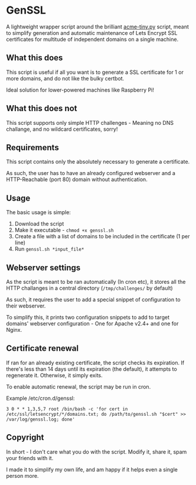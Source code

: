 # GenSSL
A lightweight wrapper script around the brilliant [acme-tiny.py](https://github.com/diafygi/acme-tiny) script, meant to simplify generation and automatic maintenance of Lets Encrypt SSL certificates for multitude of independent domains on a single machine.

## What this does
This script is useful if all you want is to generate a SSL certificate for 1 or more domains, and do not like the bulky certbot.

Ideal solution for lower-powered machines like Raspberry Pi!

## What this does not
This script supports only simple HTTP challenges - Meaning no DNS challange, and no wildcard certificates, sorry!

## Requirements
This script contains only the absolutely necessary to generate a certificate.

As such, the user has to have an already configured webserver and a HTTP-Reachable (port 80) domain without authentication.

## Usage
The basic usage is simple:
1. Download the script
2. Make it executable - `chmod +x genssl.sh`
3. Create a file with a list of domains to be included in the certificate (1 per line)
4. Run `genssl.sh *input_file*`

## Webserver settings
As the script is meant to be ran automatically (In cron etc), it stores all the HTTP challanges in a central directory (`/tmp/challenges/` by default)

As such, it requires the user to add a special snippet of configuration to their webserver.

To simplify this, it prints two configuration snippets to add to target domains' webserver configuration - One for Apache v2.4+ and one for Nginx.

## Certificate renewal
If ran for an already existing certificate, the script checks its expiration. If there's less than 14 days until its expiration (the default), it attempts to regenerate it. Otherwise, it simply exits.

To enable automatic renewal, the script may be run in cron. 

Example /etc/cron.d/genssl:
```
3 0 * * 1,3,5,7 root /bin/bash -c 'for cert in /etc/ssl/letsencrypt/*/domains.txt; do /path/to/genssl.sh "$cert" >> /var/log/genssl.log; done'
```

## Copyright
In short - I don't care what you do with the script. Modify it, share it, spam your friends with it.

I made it to simplify my own life, and am happy if it helps even a single person more.
